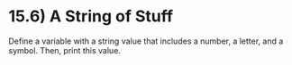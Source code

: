 # 15.6) A String of Stuff

Define a variable with a string value that includes a number, a letter, and a
symbol. Then, print this value.
